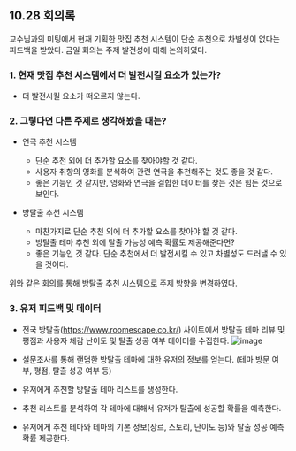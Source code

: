 ## 10.28 회의록
  교수님과의 미팅에서 현재 기획한 맛집 추천 시스템이 단순 추천으로 차별성이 없다는 피드백을 받았다.
  금일 회의는 주제 발전성에 대해 논의하였다.

### 1. 현재 맛집 추천 시스템에서 더 발전시킬 요소가 있는가?
  - 더 발전시킬 요소가 떠오르지 않는다.

### 2. 그렇다면 다른 주제로 생각해봤을 때는?
  - 연극 추천 시스템
    - 단순 추천 외에 더 추가할 요소를 찾아야할 것 같다.
    - 사용자 취향의 영화를 분석하여 관련 연극을 추천해주는 것도 좋을 것 같다.
    - 좋은 기능인 것 같지만, 영화와 연극을 결합한 데이터를 찾는 것은 힘든 것으로 보인다.
    
  - 방탈출 추천 시스템
    - 마찬가지로 단순 추천 외에 더 추가할 요소를 찾아야 할 것 같다.
    - 방탈출 테마 추천 외에 탈출 가능성 예측 확률도 제공해준다면?
    - 좋은 기능인 것 같다. 단순 추천에서 더 발전시킬 수 있고 차별성도 드러낼 수 있을 것이다.
 
 위와 같은 회의를 통해 방탈출 추천 시스템으로 주제 방향을 변경하였다.
 
### 3. 유저 피드백 및 데이터
  - 전국 방탈출(https://www.roomescape.co.kr/) 사이트에서 방탈출 테마 리뷰 및 평점과 사용자 체감 난이도 및 탈출 성공 여부 데이터를 수집한다.
  ![image](https://user-images.githubusercontent.com/55437339/139399748-8942524c-7991-4beb-8526-d9cfb3c27b7e.png)

  - 설문조사를 통해 랜덤한 방탈출 테마에 대한 유저의 정보를 얻는다. (테마 방문 여부, 평점, 탈출 성공 여부 등)
  - 유저에게 추천할 방탈출 테마 리스트를 생성한다.
  - 추천 리스트를 분석하여 각 테마에 대해서 유저가 탈출에 성공할 확률을 예측한다.
  - 유저에게 추천 테마와 테마의 기본 정보(장르, 스토리, 난이도 등)와 탈출 성공 예측 확률 제공한다.
